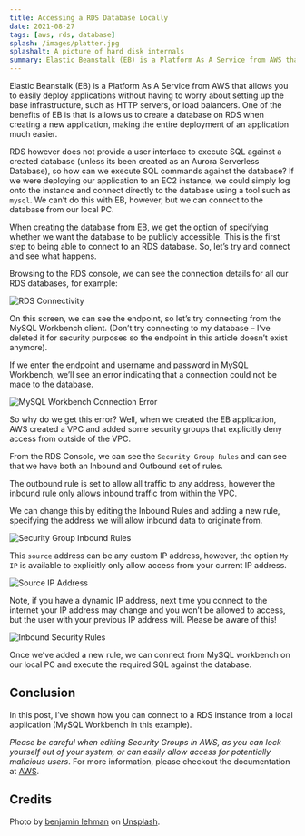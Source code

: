 ```yaml
---
title: Accessing a RDS Database Locally
date: 2021-08-27
tags: [aws, rds, database]
splash: /images/platter.jpg
splashalt: A picture of hard disk internals
summary: Elastic Beanstalk (EB) is a Platform As A Service from AWS that allows you to easily deploy applications without having to worry about setting up the base infrastructure, such as HTTP servers, or load balancers. One of the benefits of EB is that is allows us to create a database on RDS when creating a new application, making the entire deployment of an application much easier.
---
```


Elastic Beanstalk (EB) is a Platform As A Service from AWS that allows you to easily deploy applications without having to worry about setting up the base infrastructure, such as HTTP servers, or load balancers. One of the benefits of EB is that is allows us to create a database on RDS when creating a new application, making the entire deployment of an application much easier.

RDS however does not provide a user interface to execute SQL against a created database (unless its been created as an Aurora Serverless Database), so how can we execute SQL commands against the database? If we were deploying our application to an EC2 instance, we could simply log onto the instance and connect directly to the database using a tool such as `mysql`. We can’t do this with EB, however, but we can connect to the database from our local PC.

When creating the database from EB, we get the option of specifying whether we want the database to be publicly accessible. This is the first step to being able to connect to an RDS database. So, let’s try and connect and see what happens.

Browsing to the RDS console, we can see the connection details for all our RDS databases, for example:

![RDS Connectivity](https://davidsalterassets.s3.eu-west-2.amazonaws.com/rds/rds1.png)

On this screen, we can see the endpoint, so let’s try connecting from the MySQL Workbench client. (Don’t try connecting to my database – I’ve deleted it for security purposes so the endpoint in this article doesn’t exist anymore).

If we enter the endpoint and username and password in MySQL Workbench, we’ll see an error indicating that a connection could not be made to the database.

![MySQL Workbench Connection Error](https://davidsalterassets.s3.eu-west-2.amazonaws.com/rds/rds2.png)

So why do we get this error? Well, when we created the EB application, AWS created a VPC and added some security groups that explicitly deny access from outside of the VPC.

From the RDS Console, we can see the `Security Group Rules` and can see that we have both an Inbound and Outbound set of rules.

The outbound rule is set to allow all traffic to any address, however the inbound rule only allows inbound traffic from within the VPC.

We can change this by editing the Inbound Rules and adding a new rule, specifying the address we will allow inbound data to originate from.

![Security Group Inbound Rules](https://davidsalterassets.s3.eu-west-2.amazonaws.com/rds/rds3.png)

This `source` address can be any custom IP address, however, the option `My IP` is available to explicitly only allow access from your current IP address.

![Source IP Address](https://davidsalterassets.s3.eu-west-2.amazonaws.com/rds/rds4.png)

Note, if you have a dynamic IP address, next time you connect to the internet your IP address may change and you won’t be allowed to access, but the user with your previous IP address will. Please be aware of this!

![Inbound Security Rules](https://davidsalterassets.s3.eu-west-2.amazonaws.com/rds/rds5.png)

Once we’ve added a new rule, we can connect from MySQL workbench on our local PC and execute the required SQL against the database.

## Conclusion

In this post, I’ve shown how you can connect to a RDS instance from a local application (MySQL Workbench in this example).

_Please be careful when editing Security Groups in AWS, as you can lock yourself out of your system, or can easily allow access for potentially malicious users_. For more information, please checkout the documentation at [AWS](https://docs.aws.amazon.com/vpc/latest/userguide/VPC_SecurityGroups.html).

## Credits

Photo by [benjamin lehman](https://unsplash.com/@benjaminlehman?utm_source=unsplash&utm_medium=referral&utm_content=creditCopyText) on [Unsplash](https://unsplash.com/s/photos/database?utm_source=unsplash&utm_medium=referral&utm_content=creditCopyText").
